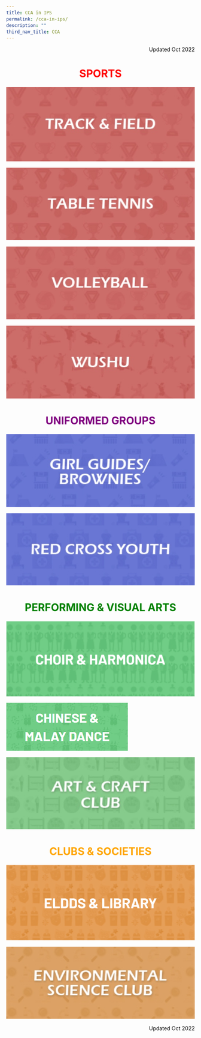 ```yaml
---
title: CCA in IPS
permalink: /cca-in-ips/
description: ""
third_nav_title: CCA
---
```

<p style="color:black" align="right">Updated Oct 2022</p>

<h1 style="color:red" align="middle">SPORTS</h1>

[![Track &amp; Field CCA](/images/Track%20&amp;%20Field%20CCA.jpg)](https://sites.google.com/moe.edu.sg/ips-tnf-cca/home)

[![Table Tennis CCA](/images/Table%20Tennis%20CCA.jpg)](https://sites.google.com/moe.edu.sg/ips-tbtn-cca/home)

[![Volleyball CCA](/images/Volleyball%20CCA.jpg)](https://sites.google.com/moe.edu.sg/ips-vb-cca/home)

[![Wushu CCA](/images/Wushu%20CCA.jpg)](https://sites.google.com/moe.edu.sg/ips-ws-cca/home)

<h1 style="color:purple" align="middle">UNIFORMED GROUPS</h1>

[![Girl Guides/Brownies CCA](/images/Girl%20Guides%20and%20Brownies%20CCA.jpg)](https://sites.google.com/moe.edu.sg/ips-gg-b-cca/home)

[![Red Cross Youth CCA](/images/Red%20Cross%20Youth%20CCA.jpg)](https://sites.google.com/moe.edu.sg/ips-rcy-cca/home)

<h1 style="color:green" align="middle">PERFORMING &amp; VISUAL ARTS</h1>

![](/images/cnh%20cca%20ii.png)

![](/images/cnmd%20cca.png)

[![Art &amp; Craft Club CCA](/images/Art%20&amp;%20Craft%20Club%20CCA.jpg)](https://sites.google.com/moe.edu.sg/ips-ancc-cca/home)

<h1 style="color:orange" align="middle">CLUBS &amp; SOCIETIES</h1>

![](/images/eldds%20lib%20cca.png)

[![Environmental Science Club CCA](/images/Environmental%20Science%20Club%20CCA.jpg)](https://sites.google.com/moe.edu.sg/ips-esc-cca/home)

<p style="color:black" align="right">Updated Oct 2022</p>